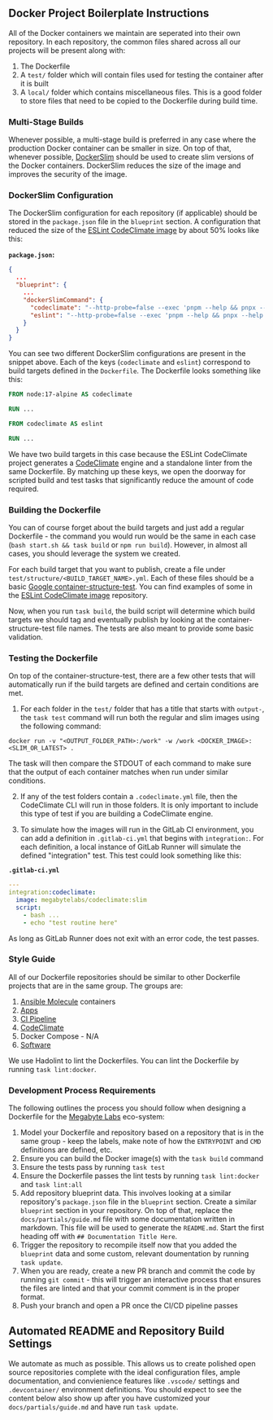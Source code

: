 ## Docker Project Boilerplate Instructions

All of the Docker containers we maintain are seperated into their own repository. In each repository, the common files shared across all our projects will be present along with:

1. The Dockerfile
2. A `test/` folder which will contain files used for testing the container after it is built
3. A `local/` folder which contains miscellaneous files. This is a good folder to store files that need to be copied to the Dockerfile during build time.

### Multi-Stage Builds

Whenever possible, a multi-stage build is preferred in any case where the production Docker container can be smaller in size. On top of that, whenever possible, [DockerSlim](https://github.com/docker-slim/docker-slim) should be used to create slim versions of the Docker containers. DockerSlim reduces the size of the image and improves the security of the image.

### DockerSlim Configuration

The DockerSlim configuration for each repository (if applicable) should be stored in the `package.json` file in the `blueprint` section. A configuration that reduced the size of the [ESLint CodeClimate image](https://gitlab.com/megabyte-labs/docker/codeclimate/eslint) by about 50% looks like this:

**`package.json`:**

```json
{
  ...
  "blueprint": {
    ...
    "dockerSlimCommand": {
      "codeclimate": "--http-probe=false --exec 'pnpm --help && pnpx --help && codeclimate-eslint' --mount \"./test/output-test:/code\" --workdir '/code' --preserve-path-file './local/paths.codeclimate.txt'",
      "eslint": "--http-probe=false --exec 'pnpm --help && pnpx --help && eslint --help' --preserve-path-file './local/paths.eslint.txt'"
    }
  }
}
```

You can see two different DockerSlim configurations are present in the snippet above. Each of the keys (`codeclimate` and `eslint`) correspond to build targets defined in the `Dockerfile`. The Dockerfile looks something like this:

```dockerfile
FROM node:17-alpine AS codeclimate

RUN ...

FROM codeclimate AS eslint

RUN ...
```

We have two build targets in this case because the ESLint CodeClimate project generates a [CodeClimate](https://docs.codeclimate.com/) engine and a standalone linter from the same Dockerfile. By matching up these keys, we open the doorway for scripted build and test tasks that significantly reduce the amount of code required.

### Building the Dockerfile

You can of course forget about the build targets and just add a regular Dockerfile - the command you would run would be the same in each case (`bash start.sh && task build` or `npm run build`). However, in almost all cases, you should leverage the system we created.

For each build target that you want to publish, create a file under `test/structure/<BUILD_TARGET_NAME>.yml`. Each of these files should be a basic [Google container-structure-test](https://github.com/GoogleContainerTools/container-structure-test). You can find examples of some in the [ESLint CodeClimate image](https://gitlab.com/megabyte-labs/docker/codeclimate/eslint) repository.

Now, when you run `task build`, the build script will determine which build targets we should tag and eventually publish by looking at the container-structure-test file names. The tests are also meant to provide some basic validation.

### Testing the Dockerfile

On top of the container-structure-test, there are a few other tests that will automatically run if the build targets are defined and certain conditions are met.

1. For each folder in the `test/` folder that has a title that starts with `output-`, the `task test` command will run both the regular and slim images using the following command:

```
docker run -v "<OUTPUT_FOLDER_PATH>:/work" -w /work <DOCKER_IMAGE>:<SLIM_OR_LATEST> .
```

The task will then compare the STDOUT of each command to make sure that the output of each container matches when run under similar conditions.

2. If any of the test folders contain a `.codeclimate.yml` file, then the CodeClimate CLI will run in those folders. It is only important to include this type of test if you are building a CodeClimate engine.

3. To simulate how the images will run in the GitLab CI environment, you can add a definition in `.gitlab-ci.yml` that begins with `integration:`. For each definition, a local instance of GitLab Runner will simulate the defined "integration" test. This test could look something like this:

**`.gitlab-ci.yml`**

```yml
---
integration:codeclimate:
  image: megabytelabs/codeclimate:slim
  script:
    - bash ...
    - echo "test routine here"
```

As long as GitLab Runner does not exit with an error code, the test passes.

### Style Guide

All of our Dockerfile repositories should be similar to other Dockerfile projects that are in the same group. The groups are:

1. [Ansible Molecule](https://gitlab.com/megabyte-labs/docker/ansible-molecule) containers
2. [Apps](https://gitlab.com/megabyte-labs/docker/app)
3. [CI Pipeline](https://gitlab.com/megabyte-labs/docker/ci-pipeline)
4. [CodeClimate](https://gitlab.com/megabyte-labs/docker/codeclimate)
5. Docker Compose - N/A
6. [Software](https://gitlab.com/megabyte-labs/docker/software)

We use Hadolint to lint the Dockerfiles. You can lint the Dockerfile by running `task lint:docker`.

### Development Process Requirements

The following outlines the process you should follow when designing a Dockerfile for the [Megabyte Labs](https://megabyte.space) eco-system:

1. Model your Dockerfile and repository based on a repository that is in the same group - keep the labels, make note of how the `ENTRYPOINT` and `CMD` definitions are defined, etc.
2. Ensure you can build the Docker image(s) with the `task build` command
3. Ensure the tests pass by running `task test`
4. Ensure the Dockerfile passes the lint tests by running `task lint:docker` and `task lint:all`
5. Add repository blueprint data. This involves looking at a similar repository's `package.json` file in the `blueprint` section. Create a similar `blueprint` section in your repository. On top of that, replace the `docs/partials/guide.md` file with some documentation written in markdown. This file will be used to generate the `README.md`. Start the first heading off with `## Documentation Title Here`.
6. Trigger the repository to recompile itself now that you added the `blueprint` data and some custom, relevant doumentation by running `task update`.
7. When you are ready, create a new PR branch and commit the code by running `git commit` - this will trigger an interactive process that ensures the files are linted and that your commit comment is in the proper format.
8. Push your branch and open a PR once the CI/CD pipeline passes

## Automated README and Repository Build Settings

We automate as much as possible. This allows us to create polished open source repositories complete with the ideal configuration files, ample documentation, and convienience features like `.vscode/` settings and `.devcontainer/` environment definitions. You should expect to see the content below also show up after you have customized your `docs/partials/guide.md` and have run `task update`.
